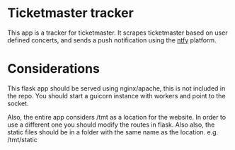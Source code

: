 # Ticketmaster tracker

This app is a tracker for ticketmaster. It scrapes ticketmaster based on user defined concerts,
and sends a push notification using the [ntfy](https://ntfy.sh/) platform.

# Considerations
This flask app should be served using nginx/apache, this is not included in the repo.
You should start a guicorn instance with workers and point to the socket.

Also, the entire app considers /tmt as a location for the website. In order to use a different one you should modify the routes in flask.
Also also, the static files should be in a folder with the same name as the location. e.g. /tmt/static
